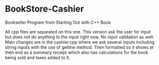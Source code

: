 # BookStore-Cashier
Bookseller Program from Starting Out with C++ Book

All cpp files are separated on this one. This version ask the user for input but does not do anything to the input right now. No input validation as well. Main changes are in the cashier.cpp where we ask several inputs including string inputs with the use of getline method. Then formatted so it shows at then end as a summary receipt which also has calculations for the book being sold and taxes added to it.
